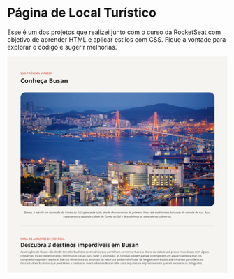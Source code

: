 <h1>Página de Local Turístico</h1>

<p>Esse é um dos projetos que realizei junto com o curso da RocketSeat com objetivo de aprender 
  HTML e aplicar estilos com CSS. Fique a vontade para explorar o código e sugerir melhorias.</p>
<img src="./git-readme-img/screenshot.png" alt="Foto do projeto."> 
  
